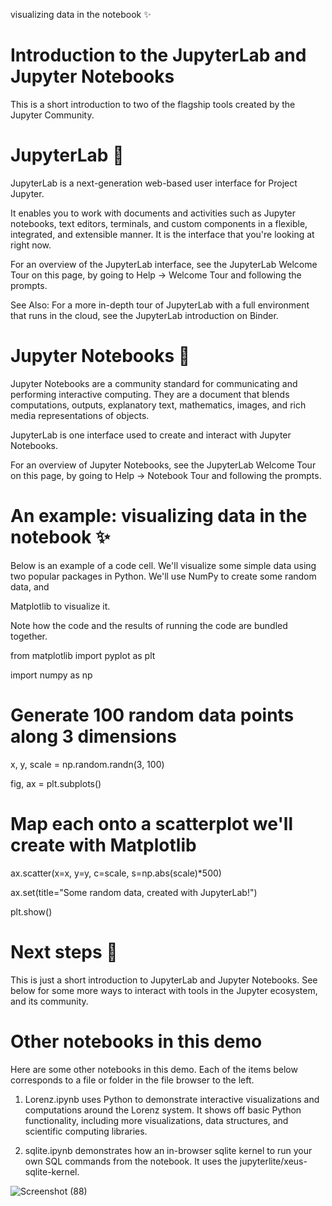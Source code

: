  visualizing data in the notebook ✨  
 
 # Introduction to the JupyterLab and Jupyter Notebooks
This is a short introduction to two of the flagship tools created by the Jupyter Community.

# JupyterLab 🧪
JupyterLab is a next-generation web-based user interface for Project Jupyter. 
 
It enables you to work with documents and activities such as Jupyter notebooks, text editors, terminals, and custom components in a flexible, integrated, and extensible manner. It is the interface that you're looking at right now.

For an overview of the JupyterLab interface, see the JupyterLab Welcome Tour on this page, by going to Help -> Welcome Tour and following the prompts.

See Also: For a more in-depth tour of JupyterLab with a full environment that runs in the cloud, see the JupyterLab introduction on Binder.

# Jupyter Notebooks 📓
Jupyter Notebooks are a community standard for communicating and performing interactive computing. They are a document that blends computations, outputs, explanatory text, mathematics, images, and rich media representations of objects.

JupyterLab is one interface used to create and interact with Jupyter Notebooks.

For an overview of Jupyter Notebooks, see the JupyterLab Welcome Tour on this page, by going to Help -> Notebook Tour and following the prompts.

# An example: visualizing data in the notebook ✨
   
   Below is an example of a code cell. We'll visualize some simple data using two popular packages in Python. We'll use NumPy to create some random data, and      
   
Matplotlib to visualize it.

Note how the code and the results of running the code are bundled together.

from matplotlib import pyplot as plt

import numpy as np

# Generate 100 random data points along 3 dimensions
x, y, scale = np.random.randn(3, 100)

fig, ax = plt.subplots()

# Map each onto a scatterplot we'll create with Matplotlib
ax.scatter(x=x, y=y, c=scale, s=np.abs(scale)*500)

ax.set(title="Some random data, created with JupyterLab!")

plt.show()
 
 
# Next steps 🏃
This is just a short introduction to JupyterLab and Jupyter Notebooks. See below for some more ways to interact with tools in the Jupyter ecosystem, and its community.

# Other notebooks in this demo
Here are some other notebooks in this demo. Each of the items below corresponds to a file or folder in the file browser to the left.

1) Lorenz.ipynb uses Python to demonstrate interactive visualizations and computations around the Lorenz system. It shows off basic Python functionality, including more visualizations, data structures, and scientific computing libraries.

2) sqlite.ipynb demonstrates how an in-browser sqlite kernel to run your own SQL commands from the notebook. It uses the jupyterlite/xeus-sqlite-kernel.

![Screenshot (88)](https://user-images.githubusercontent.com/93249038/215325295-7d7f5b52-b8a6-44b2-993f-3580d7822c9c.png)
